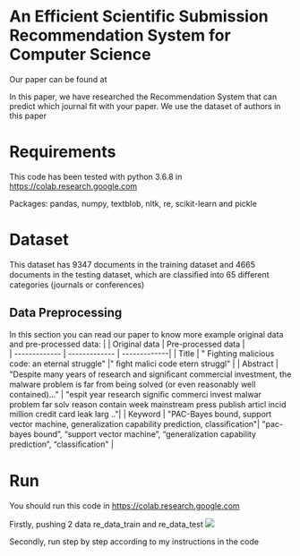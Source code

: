 # An Efficient Scientific Submission Recommendation System for Computer Science

Our paper can be found  at 

In this paper, we have researched the Recommendation System that can predict which journal fit with your paper. We use the dataset of authors in this paper 


#  Requirements

This code has been tested with python 3.6.8 in https://colab.research.google.com

Packages:  pandas, numpy,  textblob, nltk, re, scikit-learn and pickle 

#  Dataset

This dataset has 9347 documents in the training dataset and 4665 documents in the testing dataset, which are classiﬁed into 65 diﬀerent categories (journals or conferences)

## Data Preprocessing

In this section you can read our paper to know  more
example original data and pre-processed data:
|               |  Original data     | Pre-processed data              |          
| ------------- | ------------- | -------------|
| Title         | " Fighting malicious code: an eternal struggle"  |" ﬁght malici code etern struggl"        |
| Abstract      | "Despite many years of research and signiﬁcant commercial investment, the malware problem is far from being solved (or even reasonably well contained)..."  | "espit year research signiﬁc commerci invest malwar problem far solv reason contain week mainstream press publish articl incid million credit card leak larg .."|
| Keyword       |  "PAC-Bayes bound, support vector machine, generalization capability prediction, classiﬁcation"|  "pac-bayes bound”, “support vector machine”, “generalization capability prediction”, “classiﬁcation"            | 

# Run
You should run this code in https://colab.research.google.com

Firstly, pushing 2 data re_data_train and re_data_test
![](image/image1)

Secondly,  run step by step according to my instructions in the code


